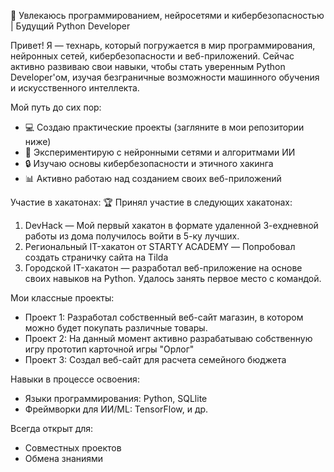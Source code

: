 🤖 Увлекаюсь программированием, нейросетями и кибербезопасностью | Будущий Python Developer 

Привет! Я — технарь, который погружается в мир программирования, нейронных сетей, кибербезопасности и веб-приложений. Сейчас активно развиваю свои навыки, чтобы стать уверенным Python Developer'ом, изучая безграничные возможности машинного обучения и искусственного интеллекта.

Мой путь до сих пор:
- 💻 Создаю практические проекты (загляните в мои репозитории ниже)
- 🧠 Экспериментирую с нейронными сетями и алгоритмами ИИ
- 🔒 Изучаю основы кибербезопасности и этичного хакинга
- 📊 Активно работаю над созданием своих веб-приложений

Участие в хакатонах:
🏆 Принял участие в следующих хакатонах:
1. DevHack — Мой первый хакатон в формате удаленной 3-ехдневной работы из дома получилось войти в 5-ку лучших. 
2. Региональный IT-хакатон от STARTY ACADEMY — Попробовал создать страничку сайта на Tilda
3. Городской IT-хакатон — разработал веб-приложение на основе своих навыков на Python. Удалось занять первое место с командой. 

Мои классные проекты:
- Проект 1: Разработал собственный веб-сайт магазин, в котором можно будет покупать различные товары.
- Проект 2: На данный момент активно разрабатываю собственную игру прототип карточной игры "Орлог"
- Проект 3: Создал веб-сайт для расчета семейного бюджета

Навыки в процессе освоения:
- Языки программирования: Python, SQLlite
- Фреймворки для ИИ/ML: TensorFlow, и др.

Всегда открыт для:
- Совместных проектов
- Обмена знаниями
